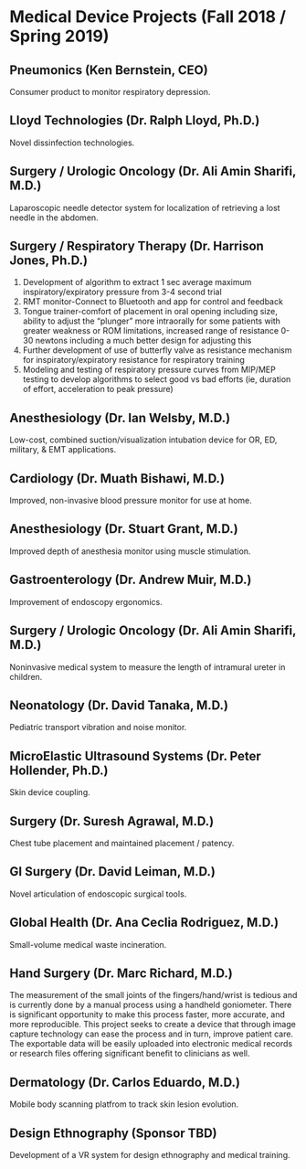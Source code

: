 # Medical Device Projects (Fall 2018 / Spring 2019)

## Pneumonics (Ken Bernstein, CEO)

Consumer product to monitor respiratory depression.

## Lloyd Technologies (Dr. Ralph Lloyd, Ph.D.)

Novel dissinfection technologies.

## Surgery / Urologic Oncology (Dr. Ali Amin Sharifi, M.D.)

Laparoscopic needle detector system for localization of retrieving a lost
needle in the abdomen.

## Surgery / Respiratory Therapy (Dr. Harrison Jones, Ph.D.)

1. Development of algorithm to extract 1 sec average maximum
inspiratory/expiratory pressure from 3-4 second trial
2. RMT monitor-Connect to Bluetooth and app for control and feedback
3. Tongue trainer-comfort of placement in oral opening including size,
ability to adjust the “plunger” more intraorally for some patients with
greater weakness or ROM limitations, increased range of resistance 0-30
newtons including a much better design for adjusting this
4. Further development of use of butterfly valve as resistance mechanism for
inspiratory/expiratory resistance for respiratory training
5. Modeling and testing of respiratory pressure curves from MIP/MEP testing
to develop algorithms to select good vs bad efforts (ie, duration of effort,
acceleration to peak pressure)

## Anesthesiology (Dr. Ian Welsby, M.D.)

Low-cost, combined suction/visualization intubation device for OR, ED,
military, & EMT applications.

## Cardiology (Dr. Muath Bishawi, M.D.)

Improved, non-invasive blood pressure monitor for use at home.

## Anesthesiology (Dr. Stuart Grant, M.D.)

Improved depth of anesthesia monitor using muscle stimulation.

## Gastroenterology (Dr. Andrew Muir, M.D.)

Improvement of endoscopy ergonomics.

## Surgery / Urologic Oncology (Dr. Ali Amin Sharifi, M.D.)

Noninvasive medical system to measure the length of intramural ureter in
children.

## Neonatology (Dr. David Tanaka, M.D.)

Pediatric transport vibration and noise monitor.

## MicroElastic Ultrasound Systems (Dr. Peter Hollender, Ph.D.)

Skin device coupling.

## Surgery (Dr. Suresh Agrawal, M.D.)

Chest tube placement and maintained placement / patency.

## GI Surgery (Dr. David Leiman, M.D.)

Novel articulation of endoscopic surgical tools.

## Global Health (Dr. Ana Ceclia Rodriguez, M.D.)

Small-volume medical waste incineration.

## Hand Surgery (Dr. Marc Richard, M.D.)

The measurement of the small joints of the fingers/hand/wrist is tedious and is currently done by a manual process using a handheld goniometer.  There is significant opportunity to make this process faster, more accurate, and more reproducible.  This project seeks to create a device that through image capture technology can ease the process and in turn, improve patient care.  The exportable data will be easily uploaded into electronic medical records or research files offering significant benefit to clinicians as well.

## Dermatology (Dr. Carlos Eduardo, M.D.)

Mobile body scanning platfrom to track skin lesion evolution.

## Design Ethnography (Sponsor TBD)

Development of a VR system for design ethnography and medical training.


